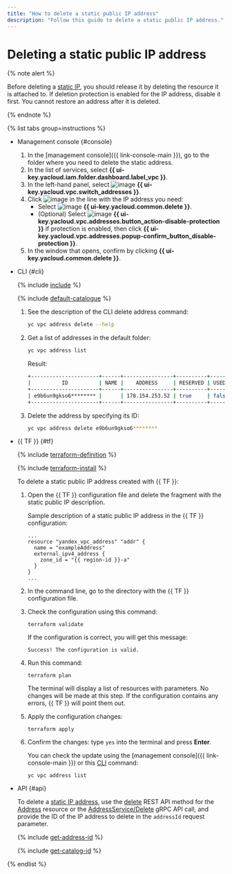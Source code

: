 ```yaml
---
title: "How to delete a static public IP address"
description: "Follow this guide to delete a static public IP address."
---
```


# Deleting a static public IP address

{% note alert %}

Before deleting a [static IP](../concepts/address.md), you should release it by deleting the resource it is attached to.
If deletion protection is enabled for the IP address, disable it first.
You cannot restore an address after it is deleted.

{% endnote %}

{% list tabs group=instructions %}

- Management console {#console}

   1. In the [management console]({{ link-console-main }}), go to the folder where you need to delete the static address.
   1. In the list of services, select **{{ ui-key.yacloud.iam.folder.dashboard.label_vpc }}**.
   1. In the left-hand panel, select ![image](../../_assets/console-icons/map-pin.svg) **{{ ui-key.yacloud.vpc.switch_addresses }}**.
   1. Click ![image](../../_assets/console-icons/ellipsis.svg) in the line with the IP address you need:
      * Select ![image](../../_assets/console-icons/trash-bin.svg) **{{ ui-key.yacloud.common.delete }}**.
      * (Optional) Select ![image](../../_assets/console-icons/lock-open.svg) **{{ ui-key.yacloud.vpc.addresses.button_action-disable-protection }}** if protection is enabled, then click **{{ ui-key.yacloud.vpc.addresses.popup-confirm_button_disable-protection }}**.
   1. In the window that opens, confirm by clicking **{{ ui-key.yacloud.common.delete }}**.

- CLI {#cli}

   {% include [include](../../_includes/cli-install.md) %}

   {% include [default-catalogue](../../_includes/default-catalogue.md) %}

   1. See the description of the CLI delete address command:

      ```bash
      yc vpc address delete --help
      ```

   1. Get a list of addresses in the default folder:

      ```bash
      yc vpc address list
      ```

      Result:

      ```bash
      +----------------------+------+----------------+----------+-------+
      |          ID          | NAME |    ADDRESS     | RESERVED | USED  |
      +----------------------+------+----------------+----------+-------+
      | e9b6un9gkso6******** |      | 178.154.253.52 | true     | false |
      +----------------------+------+----------------+----------+-------+
      ```

   1. Delete the address by specifying its ID:

      ```bash
      yc vpc address delete e9b6un9gkso6********
      ```

- {{ TF }} {#tf}

   {% include [terraform-definition](../../_tutorials/_tutorials_includes/terraform-definition.md) %}

   {% include [terraform-install](../../_includes/terraform-install.md) %}

   To delete a static public IP address created with {{ TF }}:

   1. Open the {{ TF }} configuration file and delete the fragment with the static public IP description.

      Sample description of a static public IP address in the {{ TF }} configuration:

      ```hcl
      ...
      resource "yandex_vpc_address" "addr" {
        name = "exampleAddress"
        external_ipv4_address {
          zone_id = "{{ region-id }}-a"
        }
      }
      ...
      ```

   1. In the command line, go to the directory with the {{ TF }} configuration file.

   1. Check the configuration using this command:

      ```
      terraform validate
      ```

      If the configuration is correct, you will get this message:

      ```
      Success! The configuration is valid.
      ```

   1. Run this command:

      ```
      terraform plan
      ```

      The terminal will display a list of resources with parameters. No changes will be made at this step. If the configuration contains any errors, {{ TF }} will point them out.

   1. Apply the configuration changes:

      ```
      terraform apply
      ```

   1. Confirm the changes: type `yes` into the terminal and press **Enter**.

      You can check the update using the [management console]({{ link-console-main }}) or this [CLI](../../cli/quickstart.md) command:

      ```
      yc vpc address list
      ```

- API {#api}

   To delete a [static IP address](../concepts/address.md), use the [delete](../api-ref/Address/delete.md) REST API method for the [Address](../api-ref/Address/index.md) resource or the [AddressService/Delete](../api-ref/grpc/address_service.md#Delete) gRPC API call, and provide the ID of the IP address to delete in the `addressId` request parameter.

   {% include [get-address-id](../../_includes/vpc/get-adress-id.md) %}

   {% include [get-catalog-id](../../_includes/get-catalog-id.md) %}

{% endlist %}
